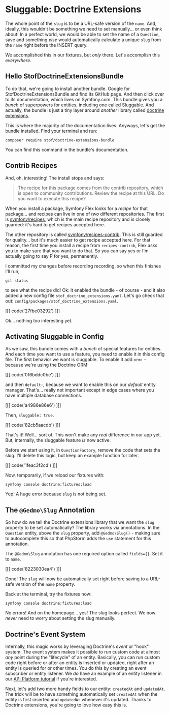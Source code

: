 # Sluggable: Doctrine Extensions

The whole point of the `slug` is to be a URL-safe version of the `name`. And,
ideally, this wouldn't be something we need to set manually... or even think about!
In a perfect world, we would be able to set the name of a `Question`, save and
something *else* would automatically calculate a unique `slug` from the `name` right
before the INSERT query.

We accomplished this in our fixtures, but *only* there. Let's accomplish this
*everywhere*.

## Hello StofDoctrineExtensionsBundle

To do that, we're going to install another bundle. Google for
StofDoctrineExtensionsBundle and find its GitHub page. And then click
over to its documentation, which lives on Symfony.com. This bundle gives you a
*bunch* of superpowers for entities, including one called Sluggable. And
actually, the bundle is just a tiny layer around *another* library called
[doctrine extensions](https://github.com/Atlantic18/DoctrineExtensions).

This is where the majority of the documentation lives. Anyways, let's get the bundle
installed. Find your terminal and run:

```terminal
composer require stof/doctrine-extensions-bundle
```
You can find this command in the bundle's documentation.

## Contrib Recipes

And, oh, interesting! The install stops and says:

> The recipe for this package comes from the contrib repository, which is open
> to community contributions. Review the recipe at this URL.
> Do you want to execute this recipe?

When you install a package, Symfony Flex looks for a *recipe* for that package...
and recipes can live in one of *two* different repositories. The first is
[symfony/recipes](https://github.com/symfony/recipes), which is the main recipe
repository and is closely guarded: it's hard to get recipes accepted here.

The other repository is called
[symfony/recipes-contrib](https://github.com/symfony/recipes-contrib). This is still
guarded for quality... but it's much easier to get recipe accepted here. For that
reason, the first time you install a recipe from `recipes-contrib`, Flex asks
you to make sure that you want to do that. So you can say yes or I'm actually going
to  say P for yes, permanently.

I committed my changes before recording recording, so when this finishes I'll run,

```terminal
git status
```

to see what the recipe did! Ok: it enabled the bundle - of course - and it also
added a new config file `stof_doctrine_extensions.yaml`. Let's go check that out:
`config/packages/stof_doctrine_extensions.yaml`.

[[[ code('27fbe03292') ]]]

Ok... nothing too interesting yet.

## Activating Sluggable in Config

As we saw, this bundle comes with a *bunch* of special features for entities.
And each time you want to use a feature, you need to enable it in this config file.
The first behavior we want is sluggable. To enable it add `orm:` - because we're
using the Doctrine ORM:

[[[ code('0f6bddc0be') ]]]

and then `default:`, because we want to enable this on our *default* entity manager. 
That's... really not important except in edge cases where you have multiple 
database connections. 

[[[ code('a4986e86e6') ]]]

Then, `sluggable: true`.

[[[ code('82cb5aacdb') ]]]

That's it! Well... sort of. This won't make any *real* difference in our app yet.
But, internally, the sluggable feature *is* now active.

Before we start using it, in `QuestionFactory`, remove the code that sets the slug.
I'll delete this logic, but keep an example function for later.

[[[ code('1feac3f2cd') ]]]

Now, temporarily, if we reload our fixtures with:

```terminal
symfony console doctrine:fixtures:load
```

Yep! A huge error because `slug` is not being set.

## The `@Gedmo\Slug` Annotation

So how do we tell the Doctrine extensions library that we want the `slug` property
to be set automatically? The library works via annotations. In the `Question`
entity, above the `slug` property, add `@Gedmo\Slug()` - making sure to autocomplete
this so that PhpStorm adds the `use` statement for this annotation.

The `@Gedmo\Slug` annotation has one required option called `fields={}`. Set it to
`name`.

[[[ code('8223030ea4') ]]]

Done! The `slug` will now be automatically set right before saving to a URL-safe
version of the `name` property.

Back at the terminal, try the fixtures now:

```terminal-silent
symfony console doctrine:fixtures:load
```

No errors! And on the homepage... yes! The slug looks perfect. We now *never* need
to worry about setting the slug manually.

## Doctrine's Event System

Internally, this magic works by leveraging Doctrine's *event* or "hook"
system. The event system makes it possible to run custom code at almost *any*
point during the "lifecycle" of an entity. Basically, you can run custom code
right before or after an entity is inserted or updated, right after an entity
is queried for or other times. You do this by creating an event subscriber or
entity listener. We *do* have an example of an entity listener in our
[API Platform tutorial](https://symfonycasts.com/screencast/api-platform-security/entity-listener) if you're interested.

Next, let's add two more handy fields to our entity: `createdAt` and `updatedAt`.
The trick will be to have something automatically set `createdAt` when the entity
is first inserted and `updatedAt` whenever it's updated. Thanks to
Doctrine extensions, you're going to love how easy this is.
